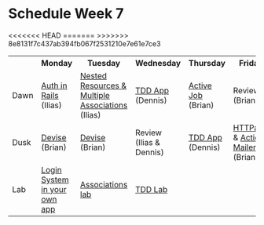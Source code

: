 # Schedule Week 7

<table>
  <tr>
    <th></th>
    <th>Monday</th>
    <th>Tuesday</th>
    <th>Wednesday</th>
    <th>Thursday</th>
    <th>Friday</th>
  </tr>
  <tr>
    <td>Dawn</td>
    <td><a href="https://github.com/sf-wdi-14/notes/blob/master/lectures/week-7/_1_monday/dawn/auth-in-rails.md">Auth in Rails</a> (Ilias)</td>
    <td><a href="https://github.com/sf-wdi-14/notes/blob/master/lectures/week-7/_2_tuesday/dawn/nested-resources-and-multiple-associations.md">Nested Resources & Multiple Associations</a> (Ilias)</td>
    <td><a href="https://github.com/sf-wdi-14/notes/blob/master/lectures/week-7/_3_wednesday/tdd-with-rspec-rails.md">TDD App</a> (Dennis)</td>
    <td><a href="https://github.com/sf-wdi-14/notes/blob/master/lectures/week-7/_4_thursday/dawn/activejob.md">Active Job</a> (Brian)</td>
    <td>Review (Brian)</td>
  </tr>
  <tr>
    <td>Dusk</td>
<<<<<<< HEAD
    <td><a href="#">Devise</a> (Brian)</td>
=======
    <td><a href="https://github.com/sf-wdi-14/notes/blob/master/lectures/week-7/_1_monday/dusk/devise_notes.md">Devise</a> (Brian)</td>
>>>>>>> 8e8131f7c437ab394fb067f2531210e7e61e7ce3
    <td>Review (Ilias & Dennis)</td>
    <td><a href="https://github.com/sf-wdi-14/notes/blob/master/lectures/week-7/_3_wednesday/tdd-with-rspec-rails.md">TDD App</a> (Dennis)</td>
    <td><a href="https://github.com/sf-wdi-14/notes/blob/master/lectures/week-7/_4_thursday/dusk/httparty.md">HTTParty</a> & <a href="https://github.com/sf-wdi-14/notes/blob/master/lectures/week-7/_4_thursday/dawn/actionmailer.md">Action Mailer</a> (Brian)</td>
    <td>Lab time</td>
  </tr>
  <tr>
    <td>Lab</td>
    <td><a href="https://github.com/sf-wdi-14/notes/blob/master/lectures/week-7/_1_monday/dawn/auth-in-rails.md#tonights-lab">Login System in your own app</a></td>
    <td><a href="https://github.com/sf-wdi-14/notes/blob/master/assignments/week-7/associations.md">Associations lab</a></td>
    <td><a href="https://github.com/sf-wdi-14/notes/blob/master/lectures%2Fweek-7%2F_3_wednesday%2Flab%2Ftdd-lab.md">TDD Lab</a></td>
    <td></td>
    <td></td>
  </tr>
</table>

